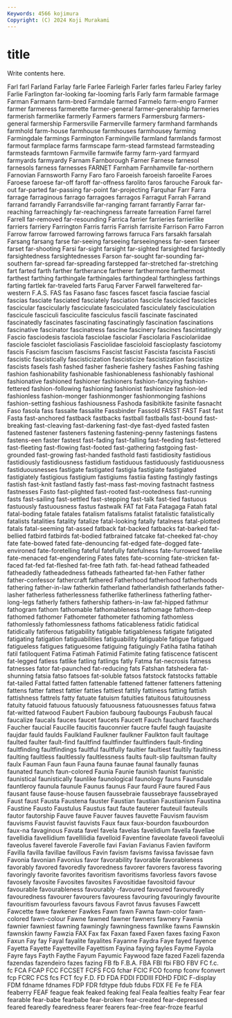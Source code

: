 ```yaml
---
Keywords: 4566 kojimura
Copyright: (C) 2024 Koji Murakami
---
```


# title

Write contents here.



 Farl farl Farland Farlay farle Farlee Farleigh
Farler farles farleu Farley farley Farlie Farlington far-looking far-looming farls
Farly farm farmable farmage Farman Farmann farm-bred Farmdale farmed Farmelo
farm-engro Farmer farmer farmeress farmerette farmer-general farmer-generalship farmeries farmerish farmerlike
farmerly Farmers farmers Farmersburg farmers-general farmership Farmersville Farmerville farmery farmhand
farmhands farmhold farm-house farmhouse farmhouses farmhousey farming Farmingdale farmings Farmington
Farmingville farmland farmlands farmost farmout farmplace farms farmscape farm-stead farmstead
farmsteading farmsteads farmtown Farmville farmwife farmy farm-yard farmyard farmyards farmyardy
Farnam Farnborough Farner Farnese farnesol farnesols farness farnesses FARNET Farnham
Farnhamville far-northern Farnovian Farnsworth Farny Faro faro Faroeish faroeish faroelite
Faroes Faroese faroese far-off faroff far-offness farolito faros farouche Farouk
far-out far-parted far-passing far-point far-projecting Farquhar Farr Farra farrage farraginous
farrago farragoes farragos Farragut Farrah Farrand farrand farrandly Farrandsville far-ranging
farrant farrantly Farrar far-reaching farreachingly far-reachingness farreate farreation Farrel farrel
Farrell far-removed far-resounding Farrica farrier farrieries farrierlike farriers farriery Farrington
Farris farris Farrish farrisite Farrison Farro Farron Farrow farrow farrowed
farrowing farrows farruca Fars farsakh farsalah Farsang farsang farse far-seeing
farseeing farseeingness far-seen farseer farset far-shooting Farsi far-sight farsight far-sighted
farsighted farsightedly farsightedness farsightednesses Farson far-sought far-sounding far-southern far-spread far-spreading
farstepped far-stretched far-stretching fart farted farth farther fartherance fartherer farthermore
farthermost farthest farthing farthingale farthingales farthingdeal farthingless farthings farting fartlek
far-traveled farts Faruq Farver Farwell farweltered far-western F.A.S. FAS fas
Fasano fasc fasces fascet fascia fasciae fascial fascias fasciate fasciated
fasciately fasciation fascicle fascicled fascicles fascicular fascicularly fasciculate fasciculated fasciculately
fasciculation fascicule fasciculi fasciculite fasciculus fascili fascinate fascinated fascinatedly fascinates
fascinating fascinatingly fascination fascinations fascinative fascinator fascinatress fascine fascinery fascines
fascintatingly Fascio fasciodesis fasciola fasciolae fasciolar Fasciolaria Fasciolariidae fasciole fasciolet
fascioliasis Fasciolidae fascioloid fascioplasty fasciotomy fascis Fascism fascism fascisms Fascist
fascist Fascista fascista Fascisti fascistic fascistically fascisticization fascisticize fascistization fascistize
fascists fasels fash fashed fasher fasherie fashery fashes Fashing fashing
fashion fashionability fashionable fashionableness fashionably fashional fashionative fashioned fashioner fashioners
fashion-fancying fashion-fettered fashion-following fashioning fashionist fashionize fashion-led fashionless fashion-monger fashionmonger
fashionmonging fashions fashion-setting fashious fashiousness Fashoda fasibitikite fasinite fasnacht Faso
fasola fass fassaite fassalite Fassbinder Fassold FASST FAST Fast fast
Fasta fast-anchored fastback fastbacks fastball fastballs fast-bound fast-breaking fast-cleaving fast-darkening
fast-dye fast-dyed fasted fasten fastened fastener fasteners fastening fastening-penny fastenings
fastens fastens-een faster fastest fast-fading fast-falling fast-feeding fast-fettered fast-fleeting fast-flowing
fast-footed fast-gathering fastgoing fast-grounded fast-growing fast-handed fasthold fasti fastidiosity fastidious
fastidiously fastidiousness fastidium fastiduous fastiduously fastiduousness fastiduousnesses fastigate fastigated fastigia
fastigiate fastigiated fastigiately fastigious fastigium fastigiums fastiia fasting fastingly fastings
fastish fast-knit fastland fastly fast-mass fast-moving fastnacht fastness fastnesses Fasto
fast-plighted fast-rooted fast-rootedness fast-running fasts fast-sailing fast-settled fast-stepping fast-talk fast-tied
fastuous fastuously fastuousness fastus fastwalk FAT fat Fata Fatagaga Fatah
fatal fatal-boding fatale fatales fatalism fatalisms fatalist fatalistic fatalistically fatalists
fatalities fatality fatalize fatal-looking fatally fatalness fatal-plotted fatals fatal-seeming fat-assed
fatback fat-backed fatbacks fat-barked fat-bellied fatbird fatbirds fat-bodied fatbrained fatcake
fat-cheeked fat-choy fate fate-bowed fated fate-denouncing fat-edged fate-dogged fate-environed fate-foretelling
fateful fatefully fatefulness fate-furrowed fatelike fate-menaced fat-engendering Fates fates fate-scorning
fate-stricken fat-faced fat-fed fat-fleshed fat-free fath fath. fat-head fathead fatheaded
fatheadedly fatheadedness fatheads fathearted fat-hen Father father father-confessor fathercraft fathered
Fatherhood fatherhood fatherhoods fathering father-in-law fatherkin fatherland fatherlandish fatherlands father-lasher
fatherless fatherlessness fatherlike fatherliness fatherling father-long-legs fatherly fathers fathership fathers-in-law
fat-hipped fathmur fathogram fathom fathomable fathomableness fathomage fathom-deep fathomed fathomer
Fathometer fathometer fathoming fathomless fathomlessly fathomlessness fathoms faticableness fatidic fatidical
fatidically fatiferous fatigability fatigable fatigableness fatigate fatigated fatigating fatigation fatiguabilities
fatiguability fatiguable fatigue fatigued fatigueless fatigues fatiguesome fatiguing fatiguingly Fatiha
fatiha fatihah fatil fatiloquent Fatima Fatimah Fatimid Fatimite fating fatiscence
fatiscent fat-legged fatless fatlike fatling fatlings fatly Fatma fat-necrosis fatness
fatnesses fator fat-paunched fat-reducing fats Fatshan fatshedera fat-shunning fatsia fatso
fatsoes fat-soluble fatsos fatstock fatstocks fattable fat-tailed Fattal fatted fatten
fattenable fattened fattener fatteners fattening fattens fatter fattest fattier fatties
fattiest fattily fattiness fatting fattish fattishness fattrels fatty fatuate fatuism
fatuities fatuitous fatuitousness fatuity fatuoid fatuous fatuously fatuousness fatuousnesses fatuus
fatwa fat-witted fatwood Faubert Faubion faubourg faubourgs Faubush faucal faucalize
faucals fauces faucet faucets Faucett Fauch fauchard fauchards Faucher faucial
Faucille faucitis fauconnier faucre faufel faugh faujasite faujdar fauld faulds
Faulkland Faulkner faulkner Faulkton fault faultage faulted faulter fault-find faultfind
faultfinder faultfinders fault-finding faultfinding faultfindings faultful faultfully faultier faultiest faultily
faultiness faulting faultless faultlessly faultlessness faults fault-slip faultsman faulty faulx
Fauman Faun faun Fauna fauna faunae faunal faunally faunas faunated
faunch faun-colored Faunia Faunie faunish faunist faunistic faunistical faunistically faunlike
faunological faunology fauns Faunsdale fauntleroy faunula faunule Faunus faunus Faur
faurd Faure faured Faus fausant fause fause-house fausen faussebraie faussebraye
faussebrayed Faust faust Fausta Faustena fauster Faustian faustian Faustianism Faustina
Faustine Fausto Faustulus Faustus faut faute fauterer fauteuil fauteuils fautor
fautorship Fauve fauve Fauver fauves fauvette Fauvism fauvism fauvisms Fauvist
fauvist fauvists Faux faux faux-bourdon fauxbourdon faux-na favaginous Favata favel
favela favelas favelidium favella favellae favellidia favellidium favellilidia favelloid Faventine
faveolate faveoli faveoluli faveolus faverel faverole Faverolle favi Favian Favianus
Favien faviform Favilla favilla favillae favillous Favin favism favisms favissa
favissae favn Favonia favonian Favonius favor favorability favorable favorableness favorably
favored favoredly favoredness favorer favorers favoress favoring favoringly favorite favorites
favoritism favoritisms favorless favors favose favosely favosite Favosites favosites Favositidae
favositoid favour favourable favourableness favourably -favoured favoured favouredly favouredness favourer
favourers favouress favouring favouringly favourite favouritism favourless favours favous Favrot
favus favuses Fawcett Fawcette fawe fawkener Fawkes Fawn fawn Fawna
fawn-color fawn-colored fawn-colour Fawne fawned fawner fawners fawnery Fawnia fawnier
fawniest fawning fawningly fawningness fawnlike fawns Fawnskin fawnskin fawny Fawzia
FAX Fax fax Faxan faxed Faxen faxes faxing Faxon Faxun
Fay fay Fayal fayalite fayalites Fayanne Faydra Faye fayed fayence
Fayetta Fayette Fayetteville Fayettism Fayina faying fayles Fayme Fayola Fayre
fays Fayth Faythe Fayum Fayumic Faywood faze fazed Fazeli fazenda
fazendas fazendeiro fazes fazing FB fb F.B.A. FBA FBI fbi
FBO FBV FC f.c. fc FCA FCAP FCC FCCSET FCFS
FCG fchar FCIC FCO fcomp fconv fconvert fcp FCRC FCS
fcs FCT fcy F.D. FD FDA FDDI FDDIII FDHD FDIC
F-display FDM fdname fdnames FDP FDR fdtype fdub fdubs FDX
FE Fe fe FEA feaberry FEAF feague feak feaked feaking
feal Feala fealties fealty Fear fear fearable fear-babe fearbabe fear-broken
fear-created fear-depressed feared fearedly fearedness fearer fearers fear-free fear-froze fearful
